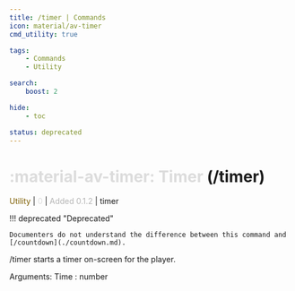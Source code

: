 ```yaml
---
title: /timer | Commands
icon: material/av-timer
cmd_utility: true

tags:
    - Commands
    - Utility

search:
    boost: 2

hide:
    - toc

status: deprecated
---
```

# <p style="color: rgb(220,220,220); display: inline;">:material-av-timer: Timer</p> (/timer)
<div style="display:inline;">
<p style="color: #7F5F02; display: inline;">Utility</p> | <p style="color: rgb(220,220,220); display: inline;">0</p> | <p style="color: rgb(180,180,180); display: inline;"> Added 0.1.2</p> | timer
</div>

!!! deprecated "Deprecated"

    Documenters do not understand the difference between this command and [/countdown](./countdown.md).

/timer starts a timer on-screen for the player.

Arguments: Time : number